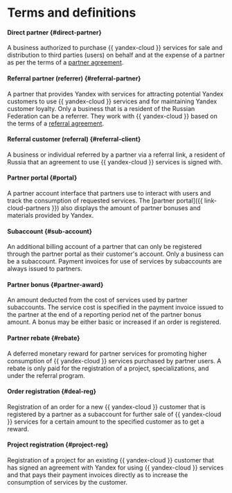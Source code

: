 # Terms and definitions

#### Direct partner {#direct-partner}

A business authorized to purchase {{ yandex-cloud }} services for sale and distribution to third parties (users) on behalf and at the expense of a partner as per the terms of a [partner agreement](https://yandex.ru/legal/cloud_partnership/?lang=en).

#### Referral partner (referrer) {#referral-partner}

A partner that provides Yandex with services for attracting potential Yandex customers to use {{ yandex-cloud }} services and for maintaining Yandex customer loyalty. Only a business that is a resident of the Russian Federation can be a referrer. They work with {{ yandex-cloud }} based on the terms of a [referral agreement](https://yandex.ru/legal/cloud_referral/?lang=en).

#### Referral customer (referral) {#referral-client}

A business or individual referred by a partner via a referral link, a resident of Russia that an agreement to use {{ yandex-cloud }} services is signed with.

#### Partner portal {#portal}

A partner account interface that partners use to interact with users and track the consumption of requested services. The [partner portal]({{ link-cloud-partners }}) also displays the amount of partner bonuses and materials provided by Yandex.

#### Subaccount {#sub-account}

An additional billing account of a partner that can only be registered through the partner portal as their customer's account. Only a business can be a subaccount. Payment invoices for use of services by subaccounts are always issued to partners.

#### Partner bonus {#partner-award}

An amount deducted from the cost of services used by partner subaccounts. The service cost is specified in the payment invoice issued to the partner at the end of a reporting period net of the partner bonus amount. A bonus may be either basic or increased if an order is registered.

#### Partner rebate {#rebate}

A deferred monetary reward for partner services for promoting higher consumption of {{ yandex-cloud }} services purchased by partner users. A rebate is only paid for the registration of a project, specializations, and under the referral program.

#### Order registration {#deal-reg}

Registration of an order for a new {{ yandex-cloud }} customer that is registered by a partner as a subaccount for further sale of {{ yandex-cloud }} services for a certain amount to the specified customer as to get a reward.

#### Project registration {#project-reg}

Registration of a project for an existing {{ yandex-cloud }} customer that has signed an agreement with Yandex for using {{ yandex-cloud }} services and that pays their payment invoices directly as to increase the consumption of services by the customer.
